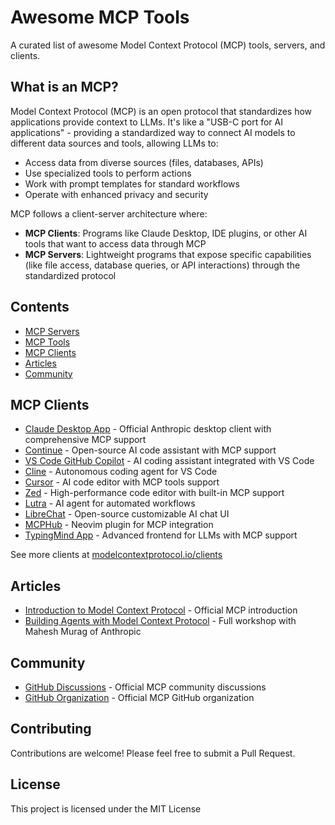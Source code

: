 # Awesome MCP Tools

A curated list of awesome Model Context Protocol (MCP) tools, servers, and clients.

## What is an MCP?

Model Context Protocol (MCP) is an open protocol that standardizes how applications provide context to LLMs. It's like a "USB-C port for AI applications" - providing a standardized way to connect AI models to different data sources and tools, allowing LLMs to:

- Access data from diverse sources (files, databases, APIs)
- Use specialized tools to perform actions
- Work with prompt templates for standard workflows
- Operate with enhanced privacy and security

MCP follows a client-server architecture where:
- **MCP Clients**: Programs like Claude Desktop, IDE plugins, or other AI tools that want to access data through MCP
- **MCP Servers**: Lightweight programs that expose specific capabilities (like file access, database queries, or API interactions) through the standardized protocol

## Contents

- [MCP Servers](mcp-servers.md)
- [MCP Tools](mcp-tools.md)
- [MCP Clients](#mcp-clients)
- [Articles](#articles)
- [Community](#community)

## MCP Clients

- [Claude Desktop App](https://claude.ai/download) - Official Anthropic desktop client with comprehensive MCP support
- [Continue](https://github.com/continuedev/continue) - Open-source AI code assistant with MCP support
- [VS Code GitHub Copilot](https://code.visualstudio.com/) - AI coding assistant integrated with VS Code
- [Cline](https://github.com/cline/cline) - Autonomous coding agent for VS Code
- [Cursor](https://cursor.com/) - AI code editor with MCP tools support
- [Zed](https://zed.dev/) - High-performance code editor with built-in MCP support
- [Lutra](https://lutra.ai/) - AI agent for automated workflows
- [LibreChat](https://github.com/danny-avila/LibreChat) - Open-source customizable AI chat UI
- [MCPHub](https://github.com/ravitemer/mcphub.nvim) - Neovim plugin for MCP integration
- [TypingMind App](https://www.typingmind.com/) - Advanced frontend for LLMs with MCP support

See more clients at [modelcontextprotocol.io/clients](https://modelcontextprotocol.io/clients)

## Articles

- [Introduction to Model Context Protocol](https://modelcontextprotocol.io/introduction) - Official MCP introduction
- [Building Agents with Model Context Protocol](https://www.youtube.com/watch?v=kQmXtrmQ5Zg) - Full workshop with Mahesh Murag of Anthropic

## Community

- [GitHub Discussions](https://github.com/orgs/modelcontextprotocol/discussions) - Official MCP community discussions
- [GitHub Organization](https://github.com/modelcontextprotocol) - Official MCP GitHub organization

## Contributing

Contributions are welcome! Please feel free to submit a Pull Request.

## License

This project is licensed under the MIT License
